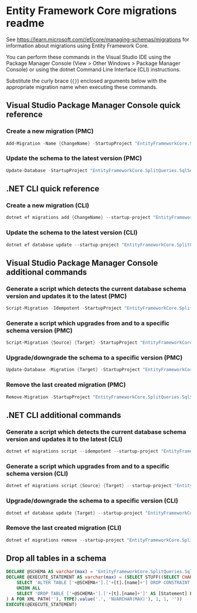 # Entity Framework Core migrations readme

See <https://learn.microsoft.com//ef/core/managing-schemas/migrations> for information about migrations using Entity Framework Core.

You can perform these commands in the Visual Studio IDE using the Package Manager Console (View > Other Windows > Package Manager Console) or using the dotnet Command Line Interface (CLI) instructions.

Substitute the curly brace (`{}`) enclosed arguments below with the appropriate migration name when executing these commands.

## Visual Studio Package Manager Console quick reference

### Create a new migration (PMC)

```powershell
Add-Migration -Name {ChangeName} -StartupProject "EntityFrameworkCore.SplitQueries.SqlServer.Api" -Project "EntityFrameworkCore.SplitQueries.SqlServer.Infrastructure"
```

### Update the schema to the latest version (PMC)

```powershell
Update-Database -StartupProject "EntityFrameworkCore.SplitQueries.SqlServer.Api" -Project "EntityFrameworkCore.SplitQueries.SqlServer.Infrastructure"
```

## .NET CLI quick reference

### Create a new migration (CLI)

```powershell
dotnet ef migrations add {ChangeName} --startup-project "EntityFrameworkCore.SplitQueries.SqlServer.Api" --project "EntityFrameworkCore.SplitQueries.SqlServer.Infrastructure"
```

### Update the schema to the latest version (CLI)

```powershell
dotnet ef database update --startup-project "EntityFrameworkCore.SplitQueries.SqlServer.Api" --project "EntityFrameworkCore.SplitQueries.SqlServer.Infrastructure"
```

## Visual Studio Package Manager Console additional commands

### Generate a script which detects the current database schema version and updates it to the latest (PMC)

```powershell
Script-Migration -Idempotent -StartupProject "EntityFrameworkCore.SplitQueries.SqlServer.Api" -Project "EntityFrameworkCore.SplitQueries.SqlServer.Infrastructure"
```

### Generate a script which upgrades from and to a specific schema version (PMC)

```powershell
Script-Migration {Source} {Target} -StartupProject "EntityFrameworkCore.SplitQueries.SqlServer.Api" -Project "EntityFrameworkCore.SplitQueries.SqlServer.Infrastructure"
```

### Upgrade/downgrade the schema to a specific version (PMC)

```powershell
Update-Database -Migration {Target} -StartupProject "EntityFrameworkCore.SplitQueries.SqlServer.Api" -Project "EntityFrameworkCore.SplitQueries.SqlServer.Infrastructure"
```

### Remove the last created migration (PMC)

```powershell
Remove-Migration -StartupProject "EntityFrameworkCore.SplitQueries.SqlServer.Api" -Project "EntityFrameworkCore.SplitQueries.SqlServer.Infrastructure"
```

## .NET CLI additional commands

### Generate a script which detects the current database schema version and updates it to the latest (CLI)

```powershell
dotnet ef migrations script --idempotent --startup-project "EntityFrameworkCore.SplitQueries.SqlServer.Api" --project "EntityFrameworkCore.SplitQueries.SqlServer.Infrastructure"
```

### Generate a script which upgrades from and to a specific schema version (CLI)

```powershell
dotnet ef migrations script {Source} {Target} --startup-project "EntityFrameworkCore.SplitQueries.SqlServer.Api" --project "EntityFrameworkCore.SplitQueries.SqlServer.Infrastructure"
```

### Upgrade/downgrade the schema to a specific version (CLI)

```powershell
dotnet ef database update {Target} --startup-project "EntityFrameworkCore.SplitQueries.SqlServer.Api" --project "EntityFrameworkCore.SplitQueries.SqlServer.Infrastructure"
```

### Remove the last created migration (CLI)

```powershell
dotnet ef migrations remove --startup-project "EntityFrameworkCore.SplitQueries.SqlServer.Api" --project "EntityFrameworkCore.SplitQueries.SqlServer.Infrastructure"
```

## Drop all tables in a schema

```sql
DECLARE @SCHEMA AS varchar(max) = 'EntityFrameworkCore.SplitQueries.SqlServer'
DECLARE @EXECUTE_STATEMENT AS varchar(max) = (SELECT STUFF((SELECT CHAR(13) + CHAR(10) + [Statement] FROM (
    SELECT 'ALTER TABLE ['+@SCHEMA+'].['+[t].[name]+'] DROP CONSTRAINT ['+[fk].[name]+']' AS [Statement] FROM [sys].[foreign_keys] AS [fk] INNER JOIN [sys].[tables] AS [t] ON [t].[object_id] = [fk].[parent_object_id] INNER JOIN [sys].[schemas] AS [s] ON [s].[schema_id] = [t].[schema_id] WHERE [s].[name] = @SCHEMA
    UNION ALL
    SELECT 'DROP TABLE ['+@SCHEMA+'].['+[t].[name]+']' AS [Statement] FROM [sys].[tables] AS [t] INNER JOIN [sys].[schemas] AS [s] ON [s].[schema_id] = [t].[schema_id] WHERE [s].[name] = @SCHEMA
) A FOR XML PATH(''), TYPE).value('.', 'NVARCHAR(MAX)'), 1, 1, ''))
EXECUTE(@EXECUTE_STATEMENT)
```
